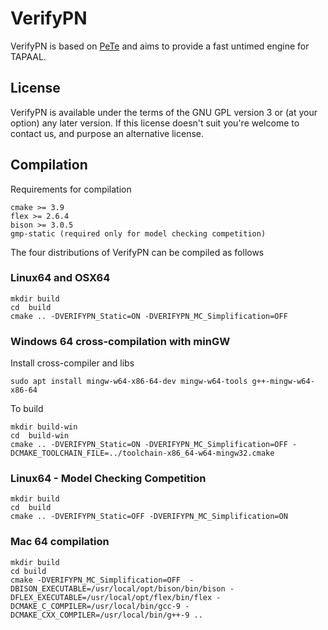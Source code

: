 # VerifyPN
VerifyPN is based on [PeTe](https://github.com/jopsen/PeTe) and aims to provide
a fast untimed engine for TAPAAL.

## License
VerifyPN is available under the terms of the GNU GPL version 3 or
(at your option) any later version.
If this license doesn't suit you're welcome to contact us, and purpose an
alternative license.

## Compilation
Requirements for compilation
```
cmake >= 3.9
flex >= 2.6.4
bison >= 3.0.5
gmp-static (required only for model checking competition)
```

The four distributions of VerifyPN can be compiled as follows
### Linux64 and OSX64
```
mkdir build
cd  build
cmake .. -DVERIFYPN_Static=ON -DVERIFYPN_MC_Simplification=OFF 
```

### Windows 64 cross-compilation with minGW
Install cross-compiler and libs

```
sudo apt install mingw-w64-x86-64-dev mingw-w64-tools g++-mingw-w64-x86-64
```

To build

```
mkdir build-win
cd  build-win
cmake .. -DVERIFYPN_Static=ON -DVERIFYPN_MC_Simplification=OFF -DCMAKE_TOOLCHAIN_FILE=../toolchain-x86_64-w64-mingw32.cmake
```

### Linux64 - Model Checking Competition
```
mkdir build
cd  build
cmake .. -DVERIFYPN_Static=OFF -DVERIFYPN_MC_Simplification=ON 
```

### Mac 64 compilation
```
mkdir build
cd build
cmake -DVERIFYPN_MC_Simplification=OFF  -DBISON_EXECUTABLE=/usr/local/opt/bison/bin/bison -DFLEX_EXECUTABLE=/usr/local/opt/flex/bin/flex -DCMAKE_C_COMPILER=/usr/local/bin/gcc-9 -DCMAKE_CXX_COMPILER=/usr/local/bin/g++-9 ..
```

